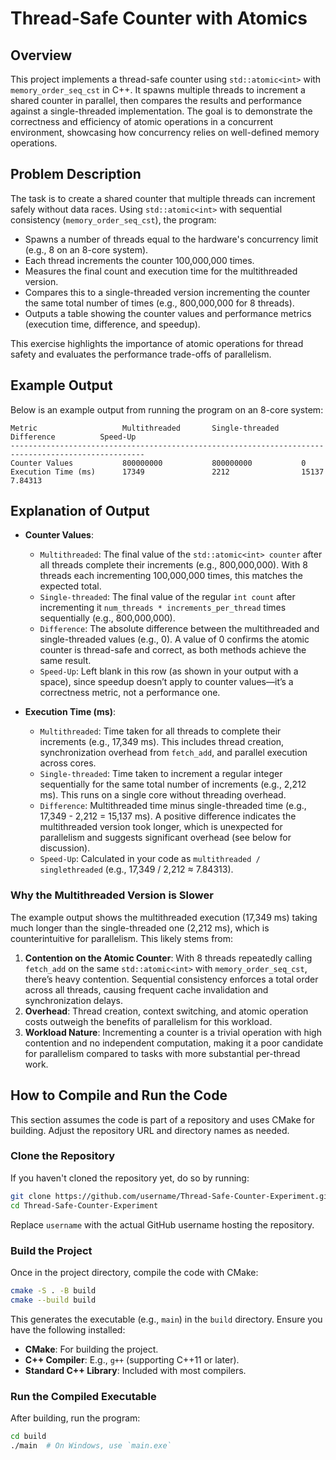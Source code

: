 # Thread-Safe Counter with Atomics

## Overview
This project implements a thread-safe counter using `std::atomic<int>` with `memory_order_seq_cst` in C++. It spawns multiple threads to increment a shared counter in parallel, then compares the results and performance against a single-threaded implementation. The goal is to demonstrate the correctness and efficiency of atomic operations in a concurrent environment, showcasing how concurrency relies on well-defined memory operations.

## Problem Description
The task is to create a shared counter that multiple threads can increment safely without data races. Using `std::atomic<int>` with sequential consistency (`memory_order_seq_cst`), the program:
- Spawns a number of threads equal to the hardware's concurrency limit (e.g., 8 on an 8-core system).
- Each thread increments the counter 100,000,000 times.
- Measures the final count and execution time for the multithreaded version.
- Compares this to a single-threaded version incrementing the counter the same total number of times (e.g., 800,000,000 for 8 threads).
- Outputs a table showing the counter values and performance metrics (execution time, difference, and speedup).

This exercise highlights the importance of atomic operations for thread safety and evaluates the performance trade-offs of parallelism.

## Example Output
Below is an example output from running the program on an 8-core system:

```
Metric                   Multithreaded       Single-threaded     Difference          Speed-Up       
----------------------------------------------------------------------------------------------------
Counter Values           800000000           800000000           0                                  
Execution Time (ms)      17349               2212                15137               7.84313        
```

## Explanation of Output
- **Counter Values**:
  - `Multithreaded`: The final value of the `std::atomic<int> counter` after all threads complete their increments (e.g., 800,000,000). With 8 threads each incrementing 100,000,000 times, this matches the expected total.
  - `Single-threaded`: The final value of the regular `int count` after incrementing it `num_threads * increments_per_thread` times sequentially (e.g., 800,000,000).
  - `Difference`: The absolute difference between the multithreaded and single-threaded values (e.g., 0). A value of 0 confirms the atomic counter is thread-safe and correct, as both methods achieve the same result.
  - `Speed-Up`: Left blank in this row (as shown in your output with a space), since speedup doesn’t apply to counter values—it’s a correctness metric, not a performance one.

- **Execution Time (ms)**:
  - `Multithreaded`: Time taken for all threads to complete their increments (e.g., 17,349 ms). This includes thread creation, synchronization overhead from `fetch_add`, and parallel execution across cores.
  - `Single-threaded`: Time taken to increment a regular integer sequentially for the same total number of increments (e.g., 2,212 ms). This runs on a single core without threading overhead.
  - `Difference`: Multithreaded time minus single-threaded time (e.g., 17,349 - 2,212 = 15,137 ms). A positive difference indicates the multithreaded version took longer, which is unexpected for parallelism and suggests significant overhead (see below for discussion).
  - `Speed-Up`: Calculated in your code as `multithreaded / singlethreaded` (e.g., 17,349 / 2,212 ≈ 7.84313).

### Why the Multithreaded Version is Slower
The example output shows the multithreaded execution (17,349 ms) taking much longer than the single-threaded one (2,212 ms), which is counterintuitive for parallelism. This likely stems from:
1. **Contention on the Atomic Counter**: With 8 threads repeatedly calling `fetch_add` on the same `std::atomic<int>` with `memory_order_seq_cst`, there’s heavy contention. Sequential consistency enforces a total order across all threads, causing frequent cache invalidation and synchronization delays.
2. **Overhead**: Thread creation, context switching, and atomic operation costs outweigh the benefits of parallelism for this workload.
3. **Workload Nature**: Incrementing a counter is a trivial operation with high contention and no independent computation, making it a poor candidate for parallelism compared to tasks with more substantial per-thread work.

## How to Compile and Run the Code
This section assumes the code is part of a repository and uses CMake for building. Adjust the repository URL and directory names as needed.

### Clone the Repository
If you haven't cloned the repository yet, do so by running:

```bash
git clone https://github.com/username/Thread-Safe-Counter-Experiment.git
cd Thread-Safe-Counter-Experiment
```

Replace `username` with the actual GitHub username hosting the repository.

### Build the Project
Once in the project directory, compile the code with CMake:

```bash
cmake -S . -B build
cmake --build build
```

This generates the executable (e.g., `main`) in the `build` directory. Ensure you have the following installed:
- **CMake**: For building the project.
- **C++ Compiler**: E.g., `g++` (supporting C++11 or later).
- **Standard C++ Library**: Included with most compilers.

### Run the Compiled Executable
After building, run the program:

```bash
cd build
./main  # On Windows, use `main.exe`
```

